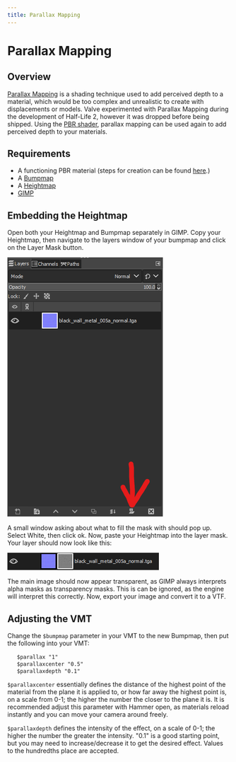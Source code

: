 ```yaml
---
title: Parallax Mapping
---
```

# Parallax Mapping
## Overview
[Parallax Mapping](https://learnopengl.com/Advanced-Lighting/Parallax-Mapping) is a shading technique used to add perceived depth to a material, which would be too complex and unrealistic to create with displacements or models. Valve experimented with Parallax Mapping during the development of Half-Life 2, however it was dropped before being shipped. Using the [PBR shader](/shared/reference/PBR/pbrshader), parallax mapping can be used again to add perceived depth to your materials.
## Requirements
* A functioning PBR material (steps for creation can be found [here](/shared/reference/PBR/materialcreation).)
* A [Bumpmap](https://developer.valvesoftware.com/wiki/Bump_map)
* A [Heightmap](https://developer.valvesoftware.com/wiki/Heightmap)
* [GIMP](https://www.gimp.org/)
## Embedding the Heightmap
Open both your Heightmap and Bumpmap separately in GIMP. Copy your Heightmap, then navigate to the layers window of your bumpmap and click on the Layer Mask button.

![Click on the hand holding a mask](/assets/PBR_images/Layermaskbutton.png)

A small window asking about what to fill the mask with should pop up. Select White, then click ok. Now, paste your Heightmap into the layer mask. Your layer should now look like this:
 
![The Heightmap is in a separate box next to the bumpmap](/assets/PBR_images/Layersfinal.png)

The main image should now appear transparent, as GIMP always interprets alpha masks as transparency masks. This is can be ignored, as the engine will interpret this correctly. Now, export your image and convert it to a VTF. 
## Adjusting the VMT
Change the `$bumpmap` parameter in your VMT to the new Bumpmap, then put the following into your VMT:
```
   $parallax "1"
   $parallaxcenter "0.5"
   $parallaxdepth "0.1"
```
`$parallaxcenter` essentially defines the distance of the highest point of the material from the plane it is applied to, or how far away the highest point is, on a scale from 0-1; the higher the number the closer to the plane it is. It is recommended adjust this parameter with Hammer open, as materials reload instantly and you can move your camera around freely. 

`$parallaxdepth` defines the intensity of the effect, on a scale of 0-1; the higher the number the greater the intensity. "0.1" is a good starting point, but you may need to increase/decrease it to get the desired effect. Values to the hundredths place are accepted.